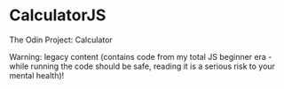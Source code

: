 # CalculatorJS
The Odin Project: Calculator

Warning: legacy content (contains code from my total JS beginner era - while running the code should be safe, reading it is a serious risk to your mental health)!
